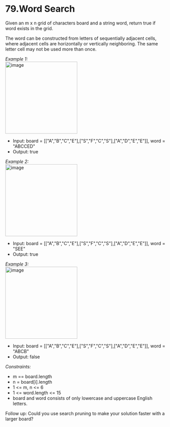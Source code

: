 # 79.Word Search

Given an m x n grid of characters board and a string word, return true if word exists in the grid.

The word can be constructed from letters of sequentially adjacent cells, where adjacent cells are horizontally or vertically neighboring. The same letter cell may not be used more than once.

 

*Example 1:*\
<img width="226" alt="image" src="https://github.com/SarthakChaudhary46/100-Days-Of-CODE/assets/86872379/1d1802d5-13fa-4194-bc71-4f7962b593a3">


- Input: board = [["A","B","C","E"],["S","F","C","S"],["A","D","E","E"]], word = "ABCCED"
- Output: true

*Example 2:*\
<img width="226" alt="image" src="https://github.com/SarthakChaudhary46/100-Days-Of-CODE/assets/86872379/a47d0af3-cd50-44e5-8a22-044462ff3d69">


- Input: board = [["A","B","C","E"],["S","F","C","S"],["A","D","E","E"]], word = "SEE"
- Output: true

*Example 3:*\
<img width="226" alt="image" src="https://github.com/SarthakChaudhary46/100-Days-Of-CODE/assets/86872379/4dd8fbe6-cab0-431b-a45f-88427858b660">


- Input: board = [["A","B","C","E"],["S","F","C","S"],["A","D","E","E"]], word = "ABCB"
- Output: false
 

*Constraints:*

- m == board.length
- n = board[i].length
- 1 <= m, n <= 6
- 1 <= word.length <= 15
- board and word consists of only lowercase and uppercase English letters.
 

Follow up: Could you use search pruning to make your solution faster with a larger board?
